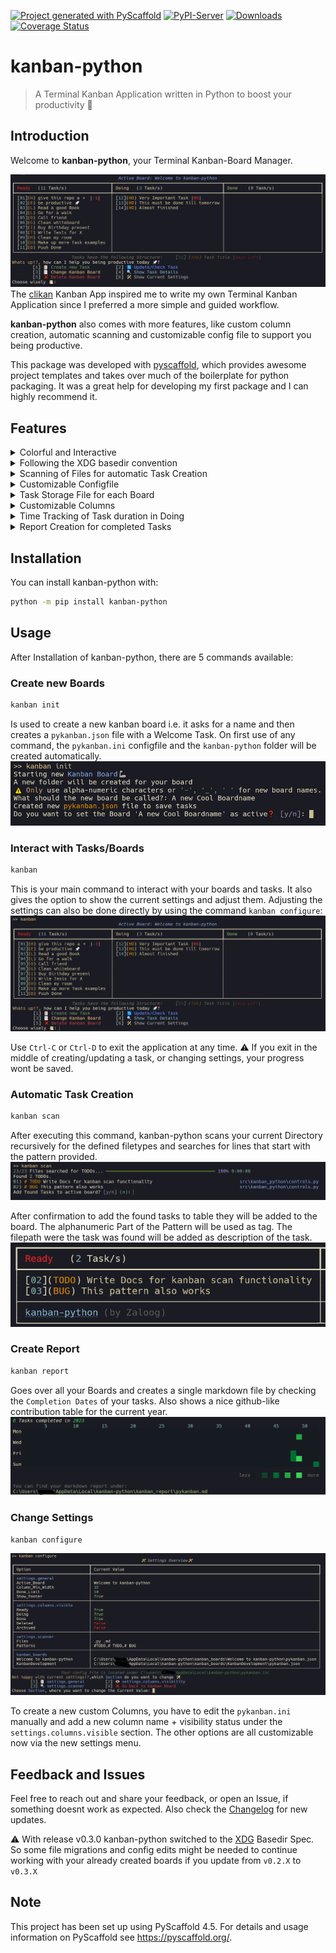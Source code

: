 <!-- These are examples of badges you might want to add to your README:
     please update the URLs accordingly

[![Built Status](https://api.cirrus-ci.com/github/<USER>/kanban-python.svg?branch=main)](https://cirrus-ci.com/github/<USER>/kanban-python)
[![ReadTheDocs](https://readthedocs.org/projects/kanban-python/badge/?version=latest)](https://kanban-python.readthedocs.io/en/stable/)
[![Conda-Forge](https://img.shields.io/conda/vn/conda-forge/kanban-python.svg)](https://anaconda.org/conda-forge/kanban-python)
[![Twitter](https://img.shields.io/twitter/url/http/shields.io.svg?style=social&label=Twitter)](https://twitter.com/kanban-python)
[![Monthly Downloads](https://pepy.tech/badge/kanban-python/month)](https://pepy.tech/project/kanban-python)
[![Coverage Status](https://coveralls.io/repos/github/Zaloog/kanban-python/badge.svg?branch=main)](https://coveralls.io/github/Zaloog/kanban-python?branch=main)
-->

[![Project generated with PyScaffold](https://img.shields.io/badge/-PyScaffold-005CA0?logo=pyscaffold)](https://pyscaffold.org/)
[![PyPI-Server](https://img.shields.io/pypi/v/kanban-python.svg)](https://pypi.org/project/kanban-python/)
[![Downloads](https://static.pepy.tech/badge/kanban-python)](https://pepy.tech/project/kanban-python)
[![Coverage Status](https://coveralls.io/repos/github/Zaloog/kanban-python/badge.svg?branch=refs/tags/v0.3.10)](https://coveralls.io/github/Zaloog/kanban-python?branch=refs/tags/v0.3.10)
# kanban-python

> A Terminal Kanban Application written in Python to boost your productivity :rocket:

## Introduction
Welcome to **kanban-python**, your Terminal Kanban-Board Manager.

![header](https://raw.githubusercontent.com/Zaloog/kanban-python/main/images/image_header.PNG)
The [clikan] Kanban App inspired me to write
my own Terminal Kanban Application since I preferred a more simple and guided workflow.

**kanban-python** also comes with more features, like custom column creation,
automatic scanning and customizable config file to support you being productive.

This package was developed with [pyscaffold], which provides awesome project templates
and takes over much of the boilerplate for python packaging.
It was a great help for developing my first package and I can highly recommend it.

## Features
<details><summary>Colorful and Interactive</summary>

- kanban-python uses [rich] under the hood to process user input
and display nice looking kanban-boards to the terminal.
- Each task has a unique `ID` per board and also has an optional `Tag` and `Due Date` associated with it,
which are displayed alongside its `Title`

</details>


<details><summary>Following the XDG basedir convention</summary>

- kanban-python utilizes [platformdirs] `user_config_dir` to save the config file and `user_data_dir` for
the board specific task files. After creating your first board, you can use `kanban configure` to show the current settings table.
The config path in the table caption and the path for the task files can be found in the kanban_boards section.

</details>


<details><summary>Scanning of Files for automatic Task Creation</summary>

- kanban-python can scan files of defined types for specific patterns at start of line.
Check [Automatic Task Creation](#automatic-task-creation) for more Infos.

</details>


<details><summary>Customizable Configfile</summary>

- A `pykanban.ini` file gets created on first initialization in a `kanban-python` folder in your `user_config_dir`-Directory.
This can be edited manually or within the kanban-python application. It tracks the location for all your created boards. \
![configfile](https://raw.githubusercontent.com/Zaloog/kanban-python/main/images/image_config.PNG)
   * `Active_Board`: current board that is shown when using `kanban`-command
   * `Done_Limit`: If the amount of tasks exceed this number in the  <span style="color:green">Done</span> column,
   the first task of that column gets its status updated to <span style="color:gold">Archived</span> and is moved into that column. (default: `10`)
   * `Column_Min_Width`: Sets the minimum width of columns. (default: `40`)
   * `Show_Footer`: Shows the table footer with package name and version. (default: `True`)
   * `Files`: Space seperated filetypes to search for patterns to create tasks. (default: `.py .md`)
   * `Patterns`: Comma seperated patterns to search for start of line to create tasks. <br />(default: `# TODO,#TODO,# BUG`)

</details>


<details><summary>Task Storage File for each Board</summary>

- Each created board comes with its own name and `pykanban.json` file,
which stores all tasks for that board. The files are stored in board specific folders under `$USER_DATA_DIR/kanban-python/kanban_boards/<BOARDNAME>`.
When changing Boards you also get an overview over tasks in visible columns for each board and the most urgent or overdue task on that board.
![change_view](https://raw.githubusercontent.com/Zaloog/kanban-python/main/images/image_kanban_change.PNG)

</details>


<details><summary>Customizable Columns</summary>

- kanban-python comes with 5 pre-defined colored columns: [Ready, Doing, Done, Archived, Deleted]
More column can be added manually in the `pykanban.ini`, the visibility can be configured in the settings
with `kanban configure`.

</details>


<details><summary>Time Tracking of Task duration in Doing</summary>

- For each task it is tracked, how long it was in the
 <span style="color:yellow">Doing</span> column, based on the moments when you update the task status.
 The initial Task structure on creation looks as follows:
![task](https://raw.githubusercontent.com/Zaloog/kanban-python/main/images/image_task_example.PNG)

</details>


<details><summary>Report Creation for completed Tasks</summary>

- When you use [kanban report](#create-report) a github-like contribution map is displayed for the current year,
Also a markdown file is created with all tasks comleted based on the moment, when the tasks were moved to Done Column.
![task](https://raw.githubusercontent.com/Zaloog/kanban-python/main/images/image_kanban_report_document.PNG)

</details>

## Installation
You can install kanban-python with:
```bash
python -m pip install kanban-python
```

## Usage
After Installation of kanban-python, there are 5 commands available:

### Create new Boards
  ```bash
  kanban init
  ```
Is used to create a new kanban board i.e. it asks for a name and then creates a `pykanban.json` file with a Welcome Task.
On first use of any command, the `pykanban.ini` configfile and the `kanban-python` folder will be created automatically.
![init_file](https://raw.githubusercontent.com/Zaloog/kanban-python/main/images/image_kanban_init.PNG)

### Interact with Tasks/Boards
  ```bash
  kanban
  ```
This is your main command to interact with your boards and tasks. It also gives the option to show the current settings and adjust them.
Adjusting the settings can also be done directly by using the command `kanban configure`:
![kanban](https://raw.githubusercontent.com/Zaloog/kanban-python/main/images/image_kanban.PNG)

Use `Ctrl-C` or `Ctrl-D` to exit the application at any time. :warning: If you exit in the middle of creating/updating a task,
or changing settings, your progress wont be saved.

### Automatic Task Creation
  ```bash
  kanban scan
  ```
After executing this command, kanban-python scans your current Directory recursively for the defined filetypes and searches for lines
that start with the pattern provided.
![scan_view](https://raw.githubusercontent.com/Zaloog/kanban-python/main/images/image_scan_view.PNG)

After confirmation to add the found tasks to table they will be added to the board. The alphanumeric Part of the Pattern will be used as tag.
The filepath were the task was found will be added as description of the task.
![scan_table](https://raw.githubusercontent.com/Zaloog/kanban-python/main/images/image_scan_table.PNG)

### Create Report
  ```bash
  kanban report
  ```
Goes over all your Boards and creates a single markdown file by checking the `Completion Dates` of your tasks.
Also shows a nice github-like contribution table for the current year.
![report](https://raw.githubusercontent.com/Zaloog/kanban-python/main/images/image_kanban_report.PNG)

### Change Settings
  ```bash
  kanban configure
  ```
![settings](https://raw.githubusercontent.com/Zaloog/kanban-python/main/images/image_kanban_configure.PNG)

To create a new custom Columns, you have to edit the `pykanban.ini` manually and add a new column name + visibility status
under the `settings.columns.visible` section. The other options are all customizable now via the new settings menu.


## Feedback and Issues
Feel free to reach out and share your feedback, or open an Issue, if something doesnt work as expected.
Also check the [Changelog](https://github.com/Zaloog/kanban-python/blob/main/CHANGELOG.md) for new updates.

:warning:
With release v0.3.0 kanban-python switched to the [XDG] Basedir Spec. So some file migrations and config edits might be
needed to continue working with your already created boards if you update from `v0.2.X` to `v0.3.X`

<!-- pyscaffold-notes -->

## Note

This project has been set up using PyScaffold 4.5. For details and usage
information on PyScaffold see https://pyscaffold.org/.

[XDG]: https://specifications.freedesktop.org/basedir-spec/basedir-spec-latest.html
[platformdirs]: https://platformdirs.readthedocs.io/en/latest/
[clikan]: https://github.com/kitplummer/clikan
[pyscaffold]: https://pyscaffold.org/
[rich]: https://github.com/Textualize/rich

